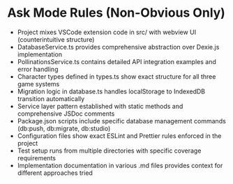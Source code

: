 # Ask Mode Rules (Non-Obvious Only)
- Project mixes VSCode extension code in src/ with webview UI (counterintuitive structure)
- DatabaseService.ts provides comprehensive abstraction over Dexie.js implementation
- PollinationsService.ts contains detailed API integration examples and error handling
- Character types defined in types.ts show exact structure for all three game systems
- Migration logic in database.ts handles localStorage to IndexedDB transition automatically
- Service layer pattern established with static methods and comprehensive JSDoc comments
- Package.json scripts include specific database management commands (db:push, db:migrate, db:studio)
- Configuration files show exact ESLint and Prettier rules enforced in the project
- Test setup runs from multiple directories with specific coverage requirements
- Implementation documentation in various .md files provides context for different approaches tried